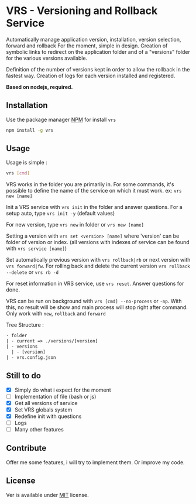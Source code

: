 # VRS - Versioning and Rollback Service
Automatically manage application version, installation, version selection, forward and rollback
For the moment, simple in design.
Creation of symbolic links to redirect on the application folder and of a "versions" folder for the various versions available.

Definition of the number of versions kept in order to allow the rollback in the fastest way.
Creation of logs for each version installed and registered.

**Based on nodejs, required.**

## Installation
Use the package manager [NPM](https://www.npmjs.com/) for install `vrs`
```bash
npm install -g vrs
```

## Usage
Usage is simple :
```bash
vrs [cmd]
```
VRS works in the folder you are primarily in.
For some commands, it's possible to define the name of the service on which it must work.
ex: `vrs new [name]`

Init a VRS service with `vrs init` in the folder and answer questions.
For a setup auto, type `vrs init -y` (default values)

For new version, type `vrs new` in folder or `vrs new [name]`

Setting a version with `vrs set <version> [name]` where 'version' can be folder of version or index.
(all versions with indexes of service can be found with `vrs service [name]`)

Set automatically previous version with `vrs rollback|rb` or next version with `vrs forward|fw`.
For rolling back and delete the current version `vrs rollback --delete` or `vrs rb -d`

For reset information in VRS service, use `vrs reset`. Answer questions for done.

VRS can be run on background with `vrs [cmd] --no-process` or `-np`.
With this, no result will be show and main process will stop right after command.
Only work with `new`, `rollback` and `forward`

Tree Structure :
```txt
- folder
| - current => ./versions/[version]
| - versions
  | - [version]
| - vrs.config.json 
```
## Still to do
- [x] Simply do what i expect for the moment
- [ ] Implementation of file (bash or js)
- [x] Get all versions of service
- [x] Set VRS globals system 
- [x] Redefine init with questions
- [ ] Logs
- [ ] Many other features

## Contribute
Offer me some features, i will try to implement them. Or improve my code.

## License
Ver is available under [MIT](https://choosealicense.com/licenses/mit/) license.
